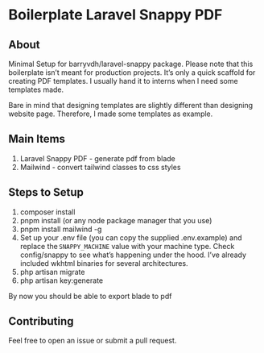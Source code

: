 # Boilerplate Laravel Snappy PDF

## About
Minimal Setup for barryvdh/laravel-snappy package. Please note that this boilerplate isn’t meant for production projects. It’s only a quick scaffold for creating PDF templates. I usually hand it to interns when I need some templates made.

Bare in mind that designing templates are slightly different than designing website page. Therefore, I made some templates as example.

## Main Items
1. Laravel Snappy PDF - generate pdf from blade
2. Mailwind - convert tailwind classes to css styles

## Steps to Setup
1. composer install
2. pnpm install (or any node package manager that you use)
3. pnpm install mailwind -g
4. Set up your .env file (you can copy the supplied .env.example) and replace the `SNAPPY_MACHINE` value with your machine type. Check config/snappy to see what’s happening under the hood. I’ve already included wkhtml binaries for several architectures.
5. php artisan migrate
6. php artisan key:generate

By now you should be able to export blade to pdf

## Contributing
Feel free to open an issue or submit a pull request.
